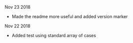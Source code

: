 Nov 23 2018
- Made the readme more useful and added version marker

Nov 22 2018
- Added test using standard array of cases